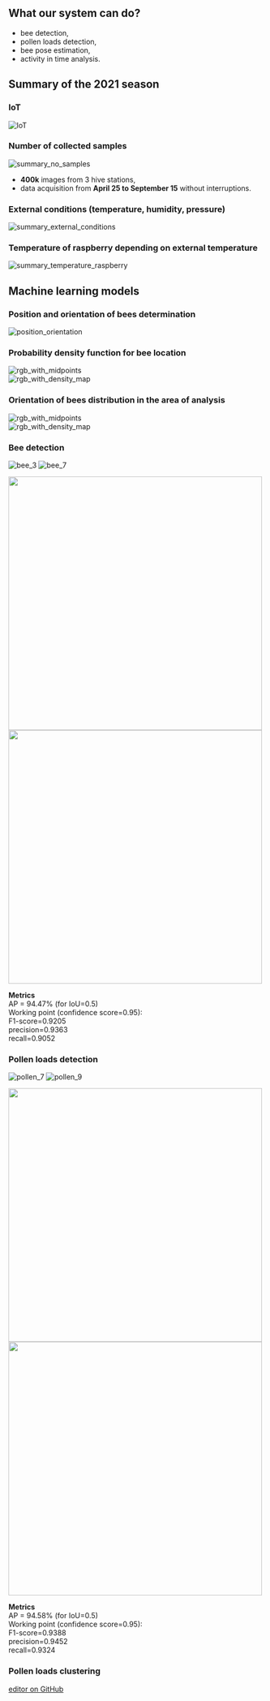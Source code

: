 ## What our system can do?

- bee detection,
- pollen loads detection,
- bee pose estimation,
- activity in time analysis.

## Summary of the 2021 season

### IoT

![IoT](https://github.com/PabloMaj/Computer-vision-system-for-apiary/blob/gh-pages/docs/assets/IoT_image.jpg?raw=true)

### Number of collected samples

![summary_no_samples](https://github.com/PabloMaj/Computer-vision-system-for-apiary/blob/gh-pages/docs/assets/summary_no_collected_samples.png?raw=true)

- **400k** images from 3 hive stations,
- data acquisition from **April 25 to September 15** without interruptions. 

### External conditions (temperature, humidity, pressure)

![summary_external_conditions](https://github.com/PabloMaj/Computer-vision-system-for-apiary/blob/gh-pages/docs/assets/summary_external_conditions.png?raw=true)

### Temperature of raspberry depending on external temperature

![summary_temperature_raspberry](https://github.com/PabloMaj/Computer-vision-system-for-apiary/blob/gh-pages/docs/assets/raspberry_temp_vs_external_temp.png?raw=true)

## Machine learning models

### Position and orientation of bees determination

![position_orientation](https://github.com/PabloMaj/Computer-vision-system-for-apiary/blob/gh-pages/docs/assets/midpoints_and_orientation_determination.png?raw=true)

### Probability density function for bee location

![rgb_with_midpoints](https://github.com/PabloMaj/Computer-vision-system-for-apiary/blob/gh-pages/docs/assets/RGB_with_midpoints.png?raw=true)
<br />
![rgb_with_density_map](https://github.com/PabloMaj/Computer-vision-system-for-apiary/blob/gh-pages/docs/assets/RGB_with_density_map.png?raw=true)

### Orientation of bees distribution in the area of analysis 

![rgb_with_midpoints](https://github.com/PabloMaj/Computer-vision-system-for-apiary/blob/gh-pages/docs/assets/RGB_with_orientation_distribution.png?raw=true)
<br />
![rgb_with_density_map](https://github.com/PabloMaj/Computer-vision-system-for-apiary/blob/gh-pages/docs/assets/orientation_distribution_colorbar.png?raw=true)

### Bee detection

![bee_3](https://github.com/PabloMaj/Computer-vision-system-for-apiary/blob/gh-pages/docs/assets/bee_3.jpg?raw=true)
![bee_7](https://github.com/PabloMaj/Computer-vision-system-for-apiary/blob/gh-pages/docs/assets/bee_7.jpg?raw=true)

<p float="left">
  <img src="https://github.com/PabloMaj/Computer-vision-system-for-apiary/blob/gh-pages/docs/assets/precision_recall_bee.png" width="500" />
  <img src="https://github.com/PabloMaj/Computer-vision-system-for-apiary/blob/gh-pages/docs/assets/f1_score_confidence_bee.png" width="500" /> 
</p>

**Metrics**<br />
AP = 94.47% (for IoU=0.5)<br />
Working point (confidence score=0.95):<br />
F1-score=0.9205<br />
precision=0.9363<br />
recall=0.9052<br />

### Pollen loads detection

![pollen_7](https://github.com/PabloMaj/Computer-vision-system-for-apiary/blob/gh-pages/docs/assets/pollen_7.jpg?raw=true)
![pollen_9](https://github.com/PabloMaj/Computer-vision-system-for-apiary/blob/gh-pages/docs/assets/pollen_9.jpg?raw=true)

<p float="left">
  <img src="https://github.com/PabloMaj/Computer-vision-system-for-apiary/blob/gh-pages/docs/assets/precision_recall_pollen.png" width="500" />
  <img src="https://github.com/PabloMaj/Computer-vision-system-for-apiary/blob/gh-pages/docs/assets/f1_score_confidence_pollen.png" width="500" /> 
</p>

**Metrics**<br />
AP = 94.58% (for IoU=0.5)<br />
Working point (confidence score=0.95):<br />
F1-score=0.9388<br />
precision=0.9452<br />
recall=0.9324<br />

### Pollen loads clustering

[editor on GitHub](https://github.com/PabloMaj/Computer-vision-system-for-apiary/edit/gh-pages/index.md)

